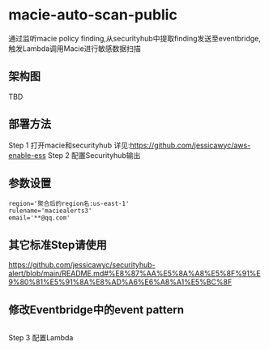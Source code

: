 # macie-auto-scan-public
通过监听macie policy finding,从securityhub中提取finding发送至eventbridge,触发Lambda调用Macie进行敏感数据扫描
## 架构图
TBD
## 部署方法
Step 1 打开macie和securityhub
详见:https://github.com/jessicawyc/aws-enable-ess
Step 2 配置Securityhub输出

## 参数设置
```
region='聚合后的region名:us-east-1'
rulename='maciealerts3'
email='**@qq.com'
```
## 其它标准Step请使用
https://github.com/jessicawyc/securityhub-alert/blob/main/README.md#%E8%87%AA%E5%8A%A8%E5%8F%91%E9%80%81%E5%91%8A%E8%AD%A6%E6%A8%A1%E5%BC%8F

## 修改Eventbridge中的event pattern
```

```

Step 3 配置Lambda
